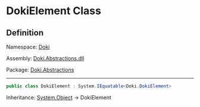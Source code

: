 # DokiElement Class

## Definition

Namespace: [Doki](README.md)

Assembly: [Doki.Abstractions.dll](../README.md)

Package: [Doki.Abstractions](https://www.nuget.org/packages/Doki.Abstractions)

---



```csharp
public class DokiElement : System.IEquatable<Doki.DokiElement>
```

Inheritance: [System.Object](https://learn.microsoft.com/en-us/dotnet/api/System.Object) → DokiElement

